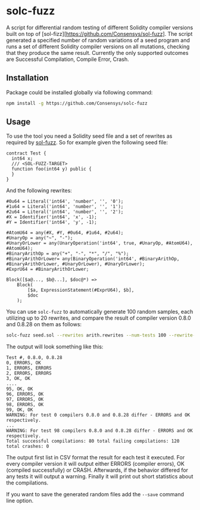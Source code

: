 # solc-fuzz

A script for differential random testing of different Solidity compiler versions built on top of [sol-fizz][https://github.com/Consensys/sol-fuzz].
The script generated a specified number of random variations of a seed program and runs a set of different Solidity compiler versions on all mutations, checking that they produce the same result.
Currently the only supported outcomes are Successful Compilation, Compile Error, Crash.

## Installation

Package could be installed globally via following command:

```bash
npm install -g https://github.com/Consensys/solc-fuzz
```

## Usage

To use the tool you need a Solidity seed file and a set of rewrites as required by [sol-fuzz](https://github.com/Consensys/sol-fuzz). So for example given the following seed file:

```solidity seed.sol
contract Test {
  int64 x;
  /// <SOL-FUZZ-TARGET>
  function foo(int64 y) public {
  }
}
```

And the following rewrites:

```solidity arith.rewrites
#0u64 = Literal('int64', 'number', '', '0');
#1u64 = Literal('int64', 'number', '', '1');
#2u64 = Literal('int64', 'number', '', '2');
#X = Identifier('int64', 'x', -1);
#Y = Identifier('int64', 'y', -1);

#AtomU64 = any(#X, #Y, #0u64, #1u64, #2u64);
#UnaryOp = any("~", "-");
#UnaryOrLower = any(UnaryOperation('int64', true, #UnaryOp, #AtomU64), #AtomU64);
#BinaryArithOp = any("+", "-", "*", "/", "%");
#BinaryArithOrLower= any(BinaryOperation('int64', #BinaryArithOp, #BinaryArithOrLower, #UnaryOrLower), #UnaryOrLower);
#ExprU64 = #BinaryArithOrLower;

Block([$a@..., $b@...], $doc@*) =>
    Block(
        [$a, ExpressionStatement(#ExprU64), $b],
        $doc
    );
```

You can use `solc-fuzz` to automatically generate 100 random samples, each utilizing up to 20 rewrites, and compare the result of compiler version 0.8.0 and 0.8.28 on them as follows:

```bash
solc-fuzz seed.sol --rewrites arith.rewrites --num-tests 100 --rewrite-depth 20
```

The output will look something like this:

```
Test #, 0.8.0, 0.8.28
0, ERRORS, OK     
1, ERRORS, ERRORS
2, ERRORS, ERRORS
3, OK, OK     
....
95, OK, OK
96, ERRORS, OK
97, ERRORS, OK
98, ERRORS, OK
99, OK, OK
WARNING: For test 0 compilers 0.8.0 and 0.8.28 differ - ERRORS and OK respectively.
...
WARNING: For test 98 compilers 0.8.0 and 0.8.28 differ - ERRORS and OK respectively.
Total successful compilations: 80 total failing compilations: 120 total crashes: 0
```

The output first list in CSV format the result for each test it executed. For every compiler version it will output either ERRORS (compiler errors), OK (compiled successfully) or CRASH.
Afterwards, if the behavior differed for any tests it will output a warning. Finally it will print out short statistics about the compilations.

If you want to save the generated random files add the `--save` command line option.

